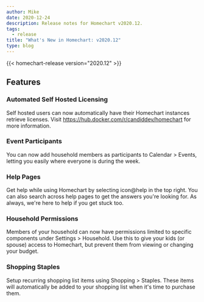 ```yaml
---
author: Mike
date: 2020-12-24
description: Release notes for Homechart v2020.12.
tags:
  - release
title: "What's New in Homechart: v2020.12"
type: blog
---
```


{{< homechart-release version="2020.12" >}}

## Features

### Automated Self Hosted Licensing
Self hosted users can now automatically have their Homechart instances retrieve licenses.  Visit https://hub.docker.com/r/candiddev/homechart for more information.

### Event Participants
You can now add household members as participants to Calendar > Events, letting you easily where everyone is during the week.

### Help Pages
Get help while using Homechart by selecting icon@help in the top right.  You can also search across help pages to get the answers you're looking for.  As always, we're here to help if you get stuck too.

### Household Permissions
Members of your household can now have permissions limited to specific components under Settings > Household.  Use this to give your kids (or spouse) access to Homechart, but prevent them from viewing or changing your budget.

### Shopping Staples
Setup recurring shopping list items using Shopping > Staples.  These items will automatically be added to your shopping list when it's time to purchase them.
